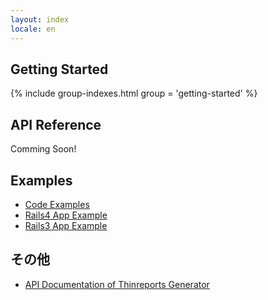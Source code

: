 ```yaml
---
layout: index
locale: en
---
```


## Getting Started

{% include group-indexes.html group = 'getting-started' %}

## API Reference

Comming Soon!

## Examples

  * [Code Examples](https://github.com/thinreports/thinreports-examples)
  * [Rails4 App Example](https://github.com/thinreports/thinreports-rails4-example)
  * [Rails3 App Example](https://github.com/thinreports/thinreports-rails3-example)

## その他

  * [API Documentation of Thinreports Generator](http://www.rubydoc.info/gems/thinreports/)
